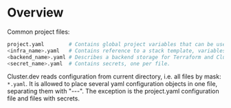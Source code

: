 # Overview

Common project files:

```bash
project.yaml        # Contains global project variables that can be used in other configuration objects.
<infra_name>.yaml   # Contains reference to a stack template, variables to render the stack template and backend for states.
<backend_name>.yaml # Describes a backend storage for Terraform and Cluster.dev states.
<secret_name>.yaml  # Contains secrets, one per file.
```

Cluster.dev reads configuration from current directory, i.e. all files by mask: `*.yaml`. It is allowed to place several yaml configuration objects in one file, separating them with "---". The exception is the project.yaml configuration file and files with secrets.
